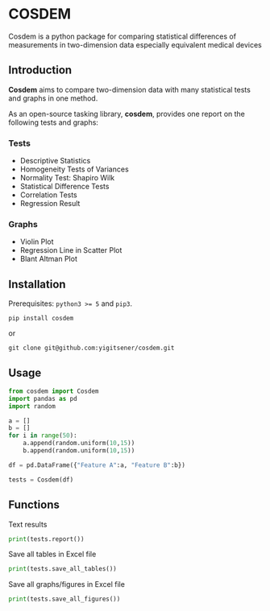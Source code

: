 # COSDEM
Cosdem is a python package for comparing statistical differences of measurements in two-dimension data especially equivalent medical devices

## Introduction 

**Cosdem** aims to compare two-dimension data with many statistical tests and graphs in one method. 

As an open-source tasking library, **cosdem**, provides one report on the following tests and graphs:
### Tests
- Descriptive Statistics 
- Homogeneity Tests of Variances
- Normality Test: Shapiro Wilk
- Statistical Difference Tests
- Correlation Tests
- Regression Result

### Graphs
- Violin Plot
- Regression Line in Scatter Plot
- Blant Altman Plot

## Installation

Prerequisites: `python3 >= 5` and `pip3`.

``` pip install cosdem ```

or

``` git clone git@github.com:yigitsener/cosdem.git ```

## Usage

```python
from cosdem import Cosdem
import pandas as pd
import random

a = []
b = []
for i in range(50):
    a.append(random.uniform(10,15))
    b.append(random.uniform(10,15))

df = pd.DataFrame({"Feature A":a, "Feature B":b})

tests = Cosdem(df)

```
## Functions

Text results
```python
print(tests.report())
```

Save all tables in Excel file
```python
print(tests.save_all_tables())
```

Save all graphs/figures in Excel file
```python
print(tests.save_all_figures())
```
